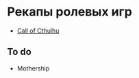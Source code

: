 # Рекапы ролевых игр

+ [Call of Cthulhu](https://github.com/8kto/ttrpg-recaps/tree/main/Call-of-Cthulhu)


## To do
+ Mothership

